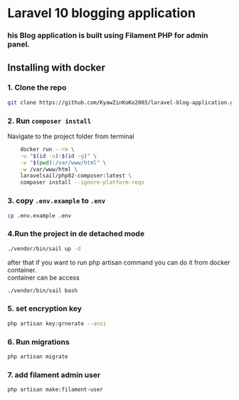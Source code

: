 # Laravel 10 blogging application 


### his Blog application is built using Filament PHP for admin panel.

## Installing with docker
### 1. Clone the repo
```bash
git clone https://github.com/KyawZinKoKo2003/laravel-blog-application.git
```

### 2. Run `composer install`
Navigate to the project folder from terminal
```bash
    docker run --rm \
    -u "$(id -u):$(id -g)" \
    -v "$(pwd):/var/www/html" \
    -w /var/www/html \
    laravelsail/php82-composer:latest \
    composer install --ignore-platform-reqs
```
### 3. copy `.env.example` to `.env`
```bash
cp .env.example .env
```
### 4.Run the project in de detached mode
```bash
./vendor/bin/sail up -d
```
after that if you want to run php artisan command you can do it from docker container.
<br>
container can be access 
```bash
./vendor/bin/sail bash
```
### 5. set encryption key

```bash
php artisan key:grnerate --ansi
```
### 6. Run migrations 
```bash
php artisan migrate
```
### 7. add filament admin user
```bash
php artisan make:filament-user
```
